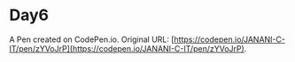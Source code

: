# Day6

A Pen created on CodePen.io. Original URL: [https://codepen.io/JANANI-C-IT/pen/zYVoJrP](https://codepen.io/JANANI-C-IT/pen/zYVoJrP).


